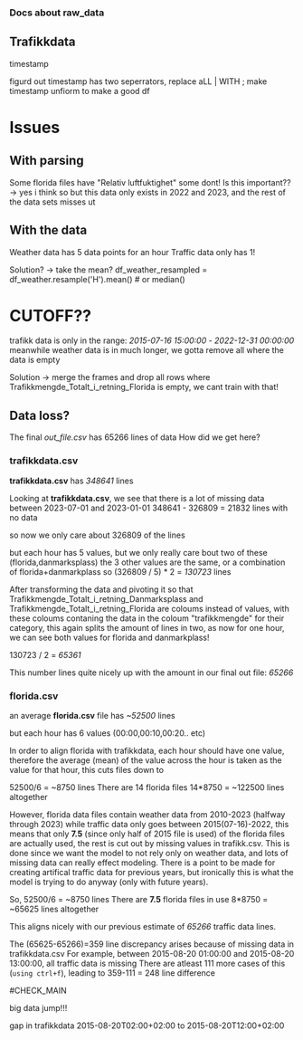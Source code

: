 ### Docs about raw_data

## Trafikkdata

timestamp

figurd out
timestamp has two seperrators, replace aLL | WITH ;
make timestamp unfiorm to make a good df

# Issues

## With parsing

Some florida files have "Relativ luftfuktighet" some dont!
Is this important?? -> yes i think so but this data only exists
in 2022 and 2023, and the rest of the data sets misses ut

## With the data

Weather data has 5 data points for an hour
Traffic data only has 1!

Solution? -> take the mean?
df_weather_resampled = df_weather.resample('H').mean() # or median()


# CUTOFF??

trafikk data is only in the range:
*2015-07-16 15:00:00* - *2022-12-31 00:00:00*
meanwhile weather data is in much longer, we gotta remove all where the data is empty

Solution -> merge the frames and drop all rows where 
Trafikkmengde_Totalt_i_retning_Florida is empty, we cant train with that!


## Data loss?

The final *out_file.csv* has 65266 lines of data 
How did we get here?

### trafikkdata.csv
**trafikkdata.csv** has *348641* lines

Looking at **trafikkdata.csv**, we see that there is a lot of missing data 
between 2023-07-01 and 2023-01-01
348641 - 326809 = 21832 lines with no data

so now we only care about 326809 of the lines

but each hour has 5 values, but we only really care bout two of these (florida,danmarksplass)
the 3 other values are the same, or a combination of florida+danmarkplass
so (326809 / 5) * 2 = *130723* lines

After transforming the data and pivoting it so that 
Trafikkmengde_Totalt_i_retning_Danmarksplass and Trafikkmengde_Totalt_i_retning_Florida
are coloums instead of values, with these coloums contaning the data in the coloum "trafikkmengde" for their category, this again splits the amount of lines in two, as now for one hour, we can see both values for florida and danmarkplass!

130723 / 2 = *65361*

This number lines quite nicely up with the amount in our final out file: *65266*

### florida.csv

an average **florida.csv** file has *~52500* lines

but each hour has 6 values (00:00,00:10,00:20.. etc)

In order to align florida with trafikkdata, each hour should have one value, therefore the average (mean) of the value across the hour is taken as the value for that hour, 
this cuts files down to 

52500/6 = ~8750 lines
There are 14 florida files
14*8750 = ~122500 lines altogether

However, florida data files contain weather data from 2010-2023 (halfway through 2023) while traffic data only goes between 2015(07-16)-2022, this means that only
**7.5** (since only half of 2015 file is used) of the florida files are actually used, the rest is cut out by missing values in trafikk.csv. This is done since we want the model to not rely only on weather data, and lots of missing data can really effect modeling. 
There is a point to be made for creating artifical traffic data for previous years, but ironically this is what the model is trying to do anyway (only with future years).

So, 
52500/6 = ~8750 lines
There are **7.5** florida files in use
8*8750 = ~65625 lines altogether

This aligns nicely with our previous estimate of *65266* traffic data lines.

The (65625-65266)=359 line discrepancy arises because of missing data in trafikkdata.csv
For example, between 2015-08-20 01:00:00 and 2015-08-20 13:00:00, all traffic data is missing
There are atleast 111 more cases of this (`using ctrl+f`), leading to 359-111 = 248 line difference


#CHECK_MAIN



big data jump!!!

gap in trafikkdata
2015-08-20T02:00+02:00
to
2015-08-20T12:00+02:00





